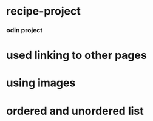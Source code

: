 # recipe-project

### odin project 
# used linking to other pages
# using images
# ordered and unordered list
